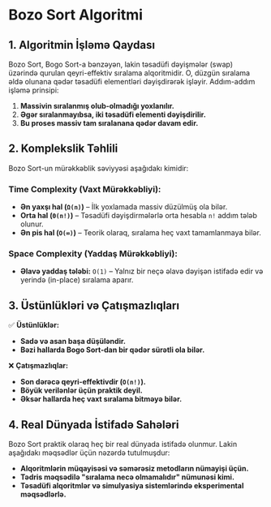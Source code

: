 # **Bozo Sort Algoritmi**

## **1. Algoritmin İşləmə Qaydası**
Bozo Sort, Bogo Sort-a bənzəyən, lakin təsadüfi dəyişmələr (swap) üzərində qurulan qeyri-effektiv sıralama alqoritmidir. O, düzgün sıralama əldə olunana qədər təsadüfi elementləri dəyişdirərək işləyir. Addım-addım işləmə prinsipi:

1. **Massivin sıralanmış olub-olmadığı yoxlanılır.**
2. **Əgər sıralanmayıbsa, iki təsadüfi elementi dəyişdirilir.**
3. **Bu proses massiv tam sıralanana qədər davam edir.**

## **2. Komplekslik Təhlili**
Bozo Sort-un mürəkkəblik səviyyəsi aşağıdakı kimidir:

### **Time Complexity (Vaxt Mürəkkəbliyi):**
- **Ən yaxşı hal (`Ω(n)`)** – İlk yoxlamada massiv düzülmüş ola bilər.
- **Orta hal (`Θ(n!)`)** – Təsadüfi dəyişdirmələrlə orta hesabla `n!` addım tələb olunur.
- **Ən pis hal (`O(∞)`)** – Teorik olaraq, sıralama heç vaxt tamamlanmaya bilər.

### **Space Complexity (Yaddaş Mürəkkəbliyi):**
- **Əlavə yaddaş tələbi:** `O(1)` – Yalnız bir neçə əlavə dəyişən istifadə edir və yerində (in-place) sıralama aparır.

## **3. Üstünlükləri və Çatışmazlıqları**
✅ **Üstünlüklər:**
- **Sadə və asan başa düşüləndir.**
- **Bəzi hallarda Bogo Sort-dan bir qədər sürətli ola bilər.**

❌ **Çatışmazlıqlar:**
- **Son dərəcə qeyri-effektivdir (`O(n!)`).**
- **Böyük verilənlər üçün praktik deyil.**
- **Əksər hallarda heç vaxt sıralama bitməyə bilər.**

## **4. Real Dünyada İstifadə Sahələri**
Bozo Sort praktik olaraq heç bir real dünyada istifadə olunmur. Lakin aşağıdakı məqsədlər üçün nəzərdə tutulmuşdur:
- **Alqoritmlərin müqayisəsi və səmərəsiz metodların nümayişi üçün.**
- **Tədris məqsədilə "sıralama necə olmamalıdır" nümunəsi kimi.**
- **Təsadüfi alqoritmlər və simulyasiya sistemlərində eksperimental məqsədlərlə.**

